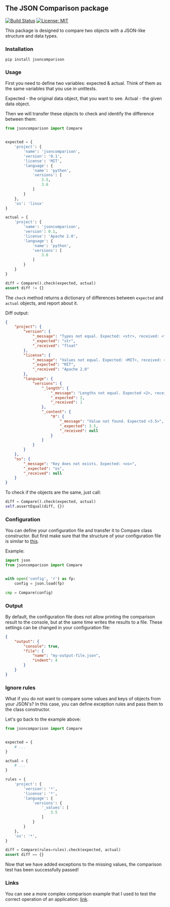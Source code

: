 ## The JSON Comparison package

[![Build Status](https://travis-ci.com/rugleb/jsoncompare.svg?branch=master)](https://travis-ci.com/rugleb/jsoncompare)
[![License: MIT](https://img.shields.io/badge/License-MIT-yellow.svg)](https://opensource.org/licenses/MIT)

This package is designed to compare two objects with a JSON-like structure and data types.

### Installation

```
pip install jsoncomparison
```

### Usage

First you need to define two variables: expected & actual.
Think of them as the same variables that you use in unittests.

Expected - the original data object, that you want to see.
Actual - the given data object.

Then we will transfer these objects to check and identify the difference between them:

```python
from jsoncomparison import Compare


expected = {
    'project': {
        'name': 'jsoncomparison',
        'version': '0.1',
        'license': 'MIT',
        'language': {
            'name': 'python',
            'versions': [
                3.5,
                3.6
            ]
        }
    },
    'os': 'linux'
}

actual = {
    'project': {
        'name': 'jsoncomparison',
        'version': 0.1,
        'license': 'Apache 2.0',
        'language': {
            'name': 'python',
            'versions': [
                3.6
            ]
        }
    }
}

diff = Compare().check(expected, actual)
assert diff != {}
```

The `check` method returns a dictionary of differences between `expected` and `actual` objects, and report about it.

Diff output:
```json
{
    "project": {
        "version": {
            "_message": "Types not equal. Expected: <str>, received: <float>",
            "_expected": "str",
            "_received": "float"
        },
        "license": {
            "_message": "Values not equal. Expected: <MIT>, received: <Apache 2.0>",
            "_expected": "MIT",
            "_received": "Apache 2.0"
        },
        "language": {
            "versions": {
                "_length": {
                    "_message": "Lengths not equal. Expected <2>, received: <1>",
                    "_expected": 2,
                    "_received": 1
                },
                "_content": {
                    "0": {
                        "_message": "Value not found. Expected <3.5>",
                        "_expected": 3.5,
                        "_received": null
                    }
                }
            }
        }
    },
    "os": {
        "_message": "Key does not exists. Expected: <os>",
        "_expected": "os",
        "_received": null
    }
}
```

To check if the objects are the same, just call:

```python
diff = Compare().check(expected, actual)
self.assertEqual(diff, {})
```

### Configuration

You can define your configuration file and transfer it to Compare class constructor. 
But first make sure that the structure of your configuration file is similar to [this](https://github.com/rugleb/jsoncomparison/blob/master/jsoncomparison/data/config.json).

Example:

```python
import json
from jsoncomparison import Compare


with open('config', 'r') as fp:
    config = json.load(fp)

cmp = Compare(config)
```

### Output

By default, the configuration file does not allow printing the comparison result to the console, but at the same time writes the results to a file.
These settings can be changed in your configuration file:

```json
{    
    "output": {
        "console": true,
        "file": {
            "name": "my-output-file.json",
            "indent": 4
        }
    }
}
```

### Ignore rules

What if you do not want to compare some values and keys of objects from your JSON's? 
In this case, you can define exception rules and pass them to the class constructor.

Let's go back to the example above:

```python
from jsoncomparison import Compare


expected = {
    # ...
}

actual = {
    # ...
}

rules = {
    'project': {
        'version': '*',
        'license': '*',
        'language': {
            'versions': {
                '_values': [
                    3.5
                ]
            }
        }
    },
    'os': '*',
}

diff = Compare(rules=rules).check(expected, actual)
assert diff == {}
```

Now that we have added exceptions to the missing values,
the comparison test has been successfully passed!

### Links

You can see a more complex comparison example that I used to test the correct operation of an application: 
[link](https://github.com/rugleb/jsoncomparison/blob/d674b32c80d5dc1114ca109c4b4c75add53c5de8/tests/test_compare.py#L84).
